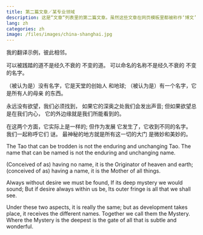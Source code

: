 ```yaml
---
title: 第二篇文章／某专业领域
description: 这是“文章“列表里的第二篇文章。虽然这些文章在网页模板里都被称作‘博文’，你不一定要规律地发表博文，而是可以利用这个位置编辑Portfolio，展示某领域的翻译实例，还可以加上几句评论。
lang: zh
categories: zh
image: /files/images/china-shanghai.jpg
---
```


  我的翻译示例，彼此相邻。

<div class="left">
<p>可以被践踏的道不是经久不衰的
不变的道。 可以命名的名称不是经久不衰的
不变的名字。

（被认为是）没有名字，它是天堂的创始人
和地球; （被认为是）有一个名字，它是所有人的母亲
的东西。

永远没有欲望，我们必须找到，
如果它的深奥之处我们会发出声音;
但如果欲望总是在我们内心，
它的外边缘就是我们所能看到的。

在这两个方面，它实际上是一样的; 但作为发展
它发生了，它收到不同的名字。 我们一起称呼它们
谜。 最神秘的地方就是所有这一切的大门
是微妙和美妙的。</p>
</div>

<div class="right">
<p>The Tao that can be trodden is not the enduring and
unchanging Tao. The name that can be named is not the enduring and
unchanging name.

(Conceived of as) having no name, it is the Originator of heaven
and earth; (conceived of as) having a name, it is the Mother of all
things.

Always without desire we must be found,
If its deep mystery we would sound;
But if desire always within us be,
Its outer fringe is all that we shall see.

Under these two aspects, it is really the same; but as development
takes place, it receives the different names. Together we call them
the Mystery. Where the Mystery is the deepest is the gate of all that
is subtle and wonderful.
</p>
</div>
